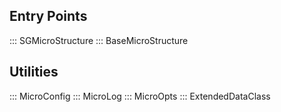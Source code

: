 ## Entry Points

::: SGMicroStructure
::: BaseMicroStructure

## Utilities

::: MicroConfig
::: MicroLog
::: MicroOpts
::: ExtendedDataClass
